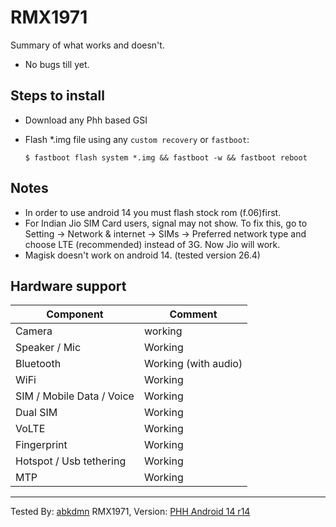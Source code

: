 # RMX1971

Summary of what works and doesn't.
* No bugs till yet. 

## Steps to install

* Download any Phh based GSI
* Flash *.img file using any `custom recovery` or `fastboot`:

    ```
    $ fastboot flash system *.img && fastboot -w && fastboot reboot

    ```
## Notes
* In order to use android 14 you must flash stock rom (f.06)first.
* For Indian Jio SIM Card users, signal may not show. To fix this, go to Setting -> Network & internet -> SIMs -> Preferred network type and choose LTE (recommended) instead of 3G. Now Jio will work.
* Magisk doesn't work on android 14. (tested version 26.4)

## Hardware support

| Component                 |      Comment                                              |
|---------------------------|-----------------------------------------------------------|
| Camera                    | working                                                   |
| Speaker / Mic             | Working                                                   |
| Bluetooth                 | Working (with audio)                                                   |
| WiFi                      | Working                                                   |
| SIM / Mobile Data / Voice | Working                                                   |
| Dual SIM                  | Working                                                   |    
| VoLTE                     | Working                                                   |
| Fingerprint               | Working                                                   |
| Hotspot / Usb tethering   | Working                                                   |
| MTP                       | Working                                                   |
---

Tested By: [abkdmn](https://t.me/abkdmn) RMX1971,  Version: [PHH Android 14 r14](https://github.com/TrebleDroid/treble_experimentations/releases/tag/ci-20231107)                                                      
